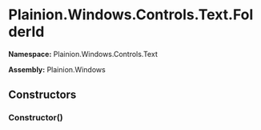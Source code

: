 
# Plainion.Windows.Controls.Text.FolderId

**Namespace:** Plainion.Windows.Controls.Text

**Assembly:** Plainion.Windows


## Constructors

### Constructor()
